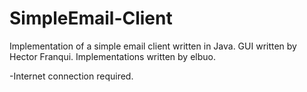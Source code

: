 SimpleEmail-Client
==================

Implementation of a simple email client written in Java. GUI written by Hector Franqui.
Implementations written by elbuo.

-Internet connection required.
